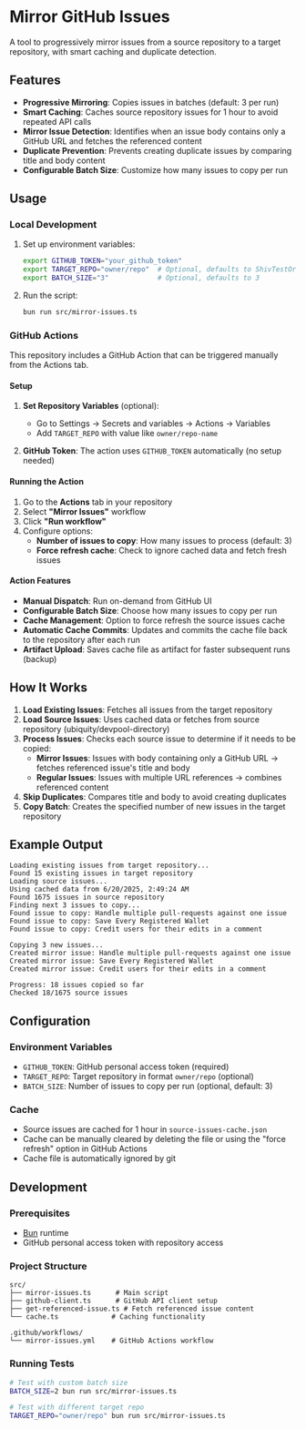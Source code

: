 # Mirror GitHub Issues

A tool to progressively mirror issues from a source repository to a target repository, with smart caching and duplicate detection.

## Features

- **Progressive Mirroring**: Copies issues in batches (default: 3 per run)
- **Smart Caching**: Caches source repository issues for 1 hour to avoid repeated API calls
- **Mirror Issue Detection**: Identifies when an issue body contains only a GitHub URL and fetches the referenced content
- **Duplicate Prevention**: Prevents creating duplicate issues by comparing title and body content
- **Configurable Batch Size**: Customize how many issues to copy per run

## Usage

### Local Development

1. Set up environment variables:
   ```bash
   export GITHUB_TOKEN="your_github_token"
   export TARGET_REPO="owner/repo"  # Optional, defaults to ShivTestOrg/repo-price
   export BATCH_SIZE="3"            # Optional, defaults to 3
   ```

2. Run the script:
   ```bash
   bun run src/mirror-issues.ts
   ```

### GitHub Actions

This repository includes a GitHub Action that can be triggered manually from the Actions tab.

#### Setup

1. **Set Repository Variables** (optional):
   - Go to Settings → Secrets and variables → Actions → Variables
   - Add `TARGET_REPO` with value like `owner/repo-name`

2. **GitHub Token**: The action uses `GITHUB_TOKEN` automatically (no setup needed)

#### Running the Action

1. Go to the **Actions** tab in your repository
2. Select **"Mirror Issues"** workflow
3. Click **"Run workflow"**
4. Configure options:
   - **Number of issues to copy**: How many issues to process (default: 3)
   - **Force refresh cache**: Check to ignore cached data and fetch fresh issues

#### Action Features

- **Manual Dispatch**: Run on-demand from GitHub UI
- **Configurable Batch Size**: Choose how many issues to copy per run
- **Cache Management**: Option to force refresh the source issues cache
- **Automatic Cache Commits**: Updates and commits the cache file back to the repository after each run
- **Artifact Upload**: Saves cache file as artifact for faster subsequent runs (backup)

## How It Works

1. **Load Existing Issues**: Fetches all issues from the target repository
2. **Load Source Issues**: Uses cached data or fetches from source repository (ubiquity/devpool-directory)
3. **Process Issues**: Checks each source issue to determine if it needs to be copied:
   - **Mirror Issues**: Issues with body containing only a GitHub URL → fetches referenced issue's title and body
   - **Regular Issues**: Issues with multiple URL references → combines referenced content
4. **Skip Duplicates**: Compares title and body to avoid creating duplicates
5. **Copy Batch**: Creates the specified number of new issues in the target repository

## Example Output

```
Loading existing issues from target repository...
Found 15 existing issues in target repository
Loading source issues...
Using cached data from 6/20/2025, 2:49:24 AM
Found 1675 issues in source repository
Finding next 3 issues to copy...
Found issue to copy: Handle multiple pull-requests against one issue
Found issue to copy: Save Every Registered Wallet
Found issue to copy: Credit users for their edits in a comment

Copying 3 new issues...
Created mirror issue: Handle multiple pull-requests against one issue
Created mirror issue: Save Every Registered Wallet
Created mirror issue: Credit users for their edits in a comment

Progress: 18 issues copied so far
Checked 18/1675 source issues
```

## Configuration

### Environment Variables

- `GITHUB_TOKEN`: GitHub personal access token (required)
- `TARGET_REPO`: Target repository in format `owner/repo` (optional)
- `BATCH_SIZE`: Number of issues to copy per run (optional, default: 3)

### Cache

- Source issues are cached for 1 hour in `source-issues-cache.json`
- Cache can be manually cleared by deleting the file or using the "force refresh" option in GitHub Actions
- Cache file is automatically ignored by git

## Development

### Prerequisites

- [Bun](https://bun.sh/) runtime
- GitHub personal access token with repository access

### Project Structure

```
src/
├── mirror-issues.ts      # Main script
├── github-client.ts      # GitHub API client setup
├── get-referenced-issue.ts # Fetch referenced issue content
└── cache.ts             # Caching functionality

.github/workflows/
└── mirror-issues.yml    # GitHub Actions workflow
```

### Running Tests

```bash
# Test with custom batch size
BATCH_SIZE=2 bun run src/mirror-issues.ts

# Test with different target repo
TARGET_REPO="owner/repo" bun run src/mirror-issues.ts
